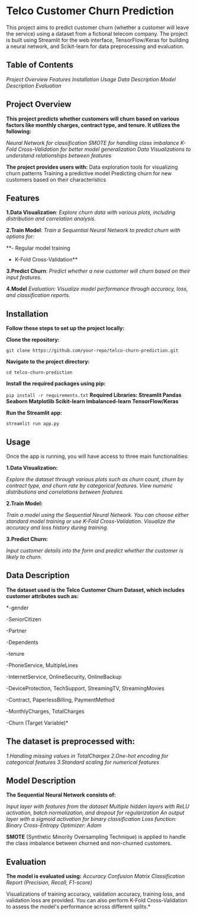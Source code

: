 # Telco Customer Churn Prediction

This project aims to predict customer churn (whether a customer will leave the service) using a dataset from a fictional telecom company. The project is built using Streamlit for the web interface, TensorFlow/Keras for building a neural network, and Scikit-learn for data preprocessing and evaluation.

## Table of Contents
*Project Overview
Features
Installation
Usage
Data Description
Model Description
Evaluation*

## Project Overview

**This project predicts whether customers will churn based on various factors like monthly charges, contract type, and tenure. It utilizes the following:**

*Neural Network for classification
SMOTE for handling class imbalance
K-Fold Cross-Validation for better model generalization
Data Visualizations to understand relationships between features*

**The project provides users with:**
Data exploration tools for visualizing churn patterns
Training a predictive model
Predicting churn for new customers based on their characteristics

## Features

**1.Data Visualization**: *Explore churn data with various plots, including distribution and correlation analysis.*

**2.Train Model**: *Train a Sequential Neural Network to predict churn with options for:*

**- Regular model training 
  - K-Fold Cross-Validation**

**3.Predict Churn**: *Predict whether a new customer will churn based on their input features.*

**4.Model** *Evaluation: Visualize model performance through accuracy, loss, and classification reports.*

## Installation
**Follow these steps to set up the project locally:**

**Clone the repository:**

`git clone https://github.com/your-repo/telco-churn-prediction.git`


**Navigate to the project directory:**
    
`cd telco-churn-prediction`

**Install the required packages using pip:**

`pip install -r requirements.txt`
**Required Libraries:
Streamlit
Pandas
Seaborn
Matplotlib
Scikit-learn
Imbalanced-learn
TensorFlow/Keras**

**Run the Streamlit app:**

`streamlit run app.py`


## Usage

Once the app is running, you will have access to three main functionalities:

**1.Data Visualization:**

*Explore the dataset through various plots such as churn count, churn by contract type, and churn rate by categorical features.
View numeric distributions and correlations between features.*

**2.Train Model:**

*Train a model using the Sequential Neural Network. You can choose either standard model training or use K-Fold Cross-Validation.
Visualize the accuracy and loss history during training.*

**3.Predict Churn:**

*Input customer details into the form and predict whether the customer is likely to churn.*


## Data Description

**The dataset used is the Telco Customer Churn Dataset, which includes customer attributes such as:**

*-gender

-SeniorCitizen

-Partner

-Dependents

-tenure

-PhoneService, MultipleLines

-InternetService, OnlineSecurity, OnlineBackup

-DeviceProtection, TechSupport, StreamingTV, StreamingMovies

-Contract, PaperlessBilling, PaymentMethod

-MonthlyCharges, TotalCharges

-Churn (Target Variable)*

## The dataset is preprocessed with:

*1.Handling missing values in TotalCharges
2.One-hot encoding for categorical features
3.Standard scaling for numerical features*

## Model Description
**The Sequential Neural Network consists of:**

*Input layer with features from the dataset
Multiple hidden layers with ReLU activation, batch normalization, and dropout for regularization
An output layer with a sigmoid activation for binary classification
Loss function: Binary Cross-Entropy
Optimizer: Adam*


**SMOTE** (Synthetic Minority Oversampling Technique) is applied to handle the class imbalance between churned and non-churned customers.

## Evaluation
**The model is evaluated using:**
*Accuracy
Confusion Matrix
Classification Report (Precision, Recall, F1-score)*

Visualizations of training accuracy, validation accuracy, training loss, and validation loss are provided. You can also perform K-Fold Cross-Validation to assess the model's performance across different splits.*